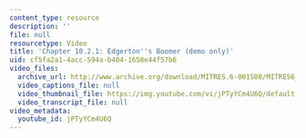 ```yaml
---
content_type: resource
description: ''
file: null
resourcetype: Video
title: 'Chapter 10.2.1: Edgerton''s Boomer (demo only)'
uid: cf5fa2a1-4acc-594a-b404-1658e44f57b6
video_files:
  archive_url: http://www.archive.org/download/MITRES.6-001S08/MITRES6_001S08_10-2-1_demo_220k.mp4
  video_captions_file: null
  video_thumbnail_file: https://img.youtube.com/vi/jPTyYCm4U6Q/default.jpg
  video_transcript_file: null
video_metadata:
  youtube_id: jPTyYCm4U6Q
---
```

